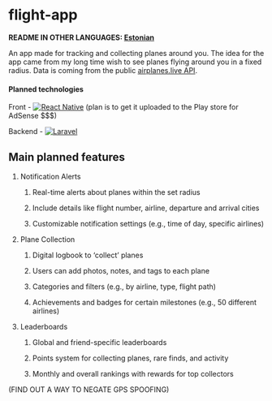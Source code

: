 # flight-app

**README IN OTHER LANGUAGES:
[Estonian](https://github.com/Beeak/flight-app/blob/main/README-ee.md)**


An app made for tracking and collecting planes around you. 
The idea for the app came from my long time wish to see planes flying around you in a fixed radius.
Data is coming from the public [airplanes.live API](https://airplanes.live/api-guide/).

#### Planned technologies

Front - [![React Native](https://img.shields.io/badge/React_Native-%2320232a.svg?logo=react&logoColor=%2361DAFB)](#) (plan is to get it uploaded to the Play store for AdSense $$$)

Backend - [![Laravel](https://img.shields.io/badge/Laravel-%23FF2D20.svg?logo=laravel&logoColor=white)](#)


## Main planned features

1. Notification Alerts

    1. Real-time alerts about planes within the set radius
  
    2. Include details like flight number, airline, departure and arrival cities
  
    3. Customizable notification settings (e.g., time of day, specific airlines)

2. Plane Collection

      1. Digital logbook to ‘collect’ planes
  
     2. Users can add photos, notes, and tags to each plane
  
      3. Categories and filters (e.g., by airline, type, flight path)
  
      4. Achievements and badges for certain milestones (e.g., 50 different airlines)

3. Leaderboards

      1. Global and friend-specific leaderboards
  
      2. Points system for collecting planes, rare finds, and activity
  
      3. Monthly and overall rankings with rewards for top collectors
  
(FIND OUT A WAY TO NEGATE GPS SPOOFING)

